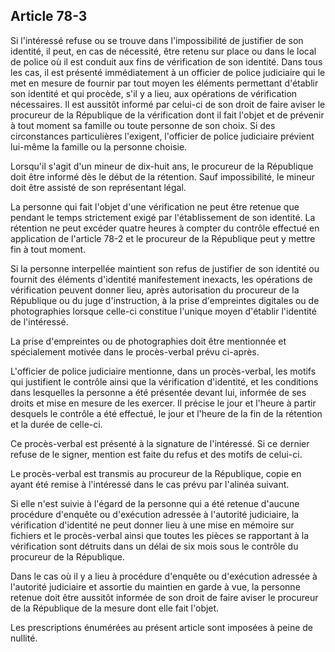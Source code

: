 Article 78-3
----
Si l'intéressé refuse ou se trouve dans l'impossibilité de justifier de son
identité, il peut, en cas de nécessité, être retenu sur place ou dans le local
de police où il est conduit aux fins de vérification de son identité. Dans tous
les cas, il est présenté immédiatement à un officier de police judiciaire qui le
met en mesure de fournir par tout moyen les éléments permettant d'établir son
identité et qui procède, s'il y a lieu, aux opérations de vérification
nécessaires. Il est aussitôt informé par celui-ci de son droit de faire aviser
le procureur de la République de la vérification dont il fait l'objet et de
prévenir à tout moment sa famille ou toute personne de son choix. Si des
circonstances particulières l'exigent, l'officier de police judiciaire prévient
lui-même la famille ou la personne choisie.

Lorsqu'il s'agit d'un mineur de dix-huit ans, le procureur de la République doit
être informé dès le début de la rétention. Sauf impossibilité, le mineur doit
être assisté de son représentant légal.

La personne qui fait l'objet d'une vérification ne peut être retenue que pendant
le temps strictement exigé par l'établissement de son identité. La rétention ne
peut excéder quatre heures à compter du contrôle effectué en application de
l'article 78-2 et le procureur de la République peut y mettre fin à tout moment.

Si la personne interpellée maintient son refus de justifier de son identité ou
fournit des éléments d'identité manifestement inexacts, les opérations de
vérification peuvent donner lieu, après autorisation du procureur de la
République ou du juge d'instruction, à la prise d'empreintes digitales ou de
photographies lorsque celle-ci constitue l'unique moyen d'établir l'identité de
l'intéressé.

La prise d'empreintes ou de photographies doit être mentionnée et spécialement
motivée dans le procès-verbal prévu ci-après.

L'officier de police judiciaire mentionne, dans un procès-verbal, les motifs qui
justifient le contrôle ainsi que la vérification d'identité, et les conditions
dans lesquelles la personne a été présentée devant lui, informée de ses droits
et mise en mesure de les exercer. Il précise le jour et l'heure à partir
desquels le contrôle a été effectué, le jour et l'heure de la fin de la
rétention et la durée de celle-ci.

Ce procès-verbal est présenté à la signature de l'intéressé. Si ce dernier
refuse de le signer, mention est faite du refus et des motifs de celui-ci.

Le procès-verbal est transmis au procureur de la République, copie en ayant été
remise à l'intéressé dans le cas prévu par l'alinéa suivant.

Si elle n'est suivie à l'égard de la personne qui a été retenue d'aucune
procédure d'enquête ou d'exécution adressée à l'autorité judiciaire, la
vérification d'identité ne peut donner lieu à une mise en mémoire sur fichiers
et le procès-verbal ainsi que toutes les pièces se rapportant à la vérification
sont détruits dans un délai de six mois sous le contrôle du procureur de la
République.

Dans le cas où il y a lieu à procédure d'enquête ou d'exécution adressée à
l'autorité judiciaire et assortie du maintien en garde à vue, la personne
retenue doit être aussitôt informée de son droit de faire aviser le procureur de
la République de la mesure dont elle fait l'objet.

Les prescriptions énumérées au présent article sont imposées à peine de nullité.
